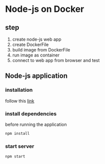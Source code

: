 # Node-js on Docker

## step
1. create node-js web app
2. create DockerFile
3. build image from DockerFile
4. run image as container
5. connect to web app from browser and test

## Node-js application

### installation 

follow this [link](https://phoenixnap.com/kb/install-node-js-npm-on-windows)

### install dependencies

before running the application

```bash
npm install 
```

### start server

```bash
npm start
```

